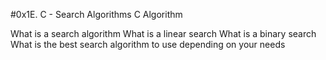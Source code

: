 #0x1E. C - Search Algorithms
C
Algorithm

What is a search algorithm
What is a linear search
What is a binary search
What is the best search algorithm to use depending on your needs
